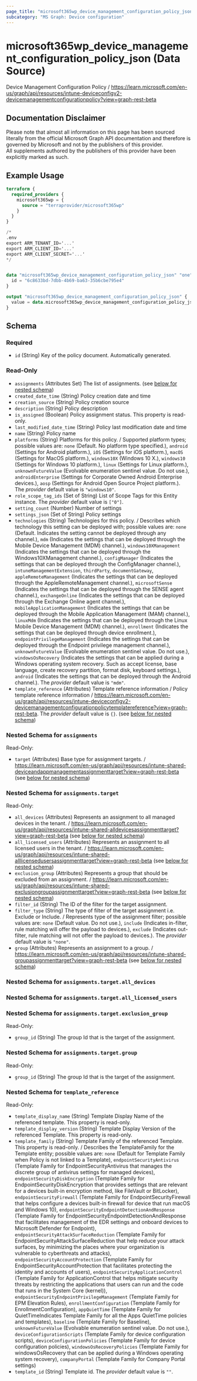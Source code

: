 ```yaml
---
page_title: "microsoft365wp_device_management_configuration_policy_json Data Source - microsoft365wp"
subcategory: "MS Graph: Device configuration"
---
```


# microsoft365wp_device_management_configuration_policy_json (Data Source)

Device Management Configuration Policy / https://learn.microsoft.com/en-us/graph/api/resources/intune-deviceconfigv2-devicemanagementconfigurationpolicy?view=graph-rest-beta

## Documentation Disclaimer

Please note that almost all information on this page has been sourced literally from the official Microsoft Graph API 
documentation and therefore is governed by Microsoft and not by the publishers of this provider.  
All supplements authored by the publishers of this provider have been explicitly marked as such.

## Example Usage

```terraform
terraform {
  required_providers {
    microsoft365wp = {
      source = "terraprovider/microsoft365wp"
    }
  }
}

/*
.env
export ARM_TENANT_ID='...'
export ARM_CLIENT_ID='...'
export ARM_CLIENT_SECRET='...'
*/


data "microsoft365wp_device_management_configuration_policy_json" "one" {
  id = "6c8633bd-7dbb-4b69-ba63-35b6cbe795e4"
}

output "microsoft365wp_device_management_configuration_policy_json" {
  value = data.microsoft365wp_device_management_configuration_policy_json.one
}
```

<!-- schema generated by tfplugindocs -->
## Schema

### Required

- `id` (String) Key of the policy document. Automatically generated.

### Read-Only

- `assignments` (Attributes Set) The list of assignments. (see [below for nested schema](#nestedatt--assignments))
- `created_date_time` (String) Policy creation date and time
- `creation_source` (String) Policy creation source
- `description` (String) Policy description
- `is_assigned` (Boolean) Policy assignment status. This property is read-only.
- `last_modified_date_time` (String) Policy last modification date and time
- `name` (String) Policy name
- `platforms` (String) Platforms for this policy. / Supported platform types; possible values are: `none` (Default. No platform type specified.), `android` (Settings for Android platform.), `iOS` (Settings for iOS platform.), `macOS` (Settings for MacOS platform.), `windows10X` (Windows 10 X.), `windows10` (Settings for Windows 10 platform.), `linux` (Settings for Linux platform.), `unknownFutureValue` (Evolvable enumeration sentinel value. Do not use.), `androidEnterprise` (Settings for Corporate Owned Android Enterprise devices.), `aosp` (Settings for Android Open Source Project platform.). The _provider_ default value is `"windows10"`.
- `role_scope_tag_ids` (Set of String) List of Scope Tags for this Entity instance. The _provider_ default value is `["0"]`.
- `setting_count` (Number) Number of settings
- `settings_json` (Set of String) Policy settings
- `technologies` (String) Technologies for this policy. / Describes which technology this setting can be deployed with; possible values are: `none` (Default. Indicates the setting cannot be deployed through any channel.), `mdm` (Indicates the settings that can be deployed through the Mobile Device Management (MDM) channel.), `windows10XManagement` (Indicates the settings that can be deployed through the Windows10XManagement channel.), `configManager` (Indicates the settings that can be deployed through the ConfigManager channel.), `intuneManagementExtension`, `thirdParty`, `documentGateway`, `appleRemoteManagement` (Indicates the settings that can be deployed through the AppleRemoteManagement channel.), `microsoftSense` (Indicates the settings that can be deployed through the SENSE agent channel.), `exchangeOnline` (Indicates the settings that can be deployed through the Exchange Online agent channel.), `mobileApplicationManagement` (Indicates the settings that can be deployed through the Mobile Application Management (MAM) channel.), `linuxMdm` (Indicates the settings that can be deployed through the Linux Mobile Device Management (MDM) channel.), `enrollment` (Indicates the settings that can be deployed through device enrollment.), `endpointPrivilegeManagement` (Indicates the settings that can be deployed through the Endpoint privilege management channel.), `unknownFutureValue` (Evolvable enumeration sentinel value. Do not use.), `windowsOsRecovery` (Indicates the settings that can be applied during a Windows operating system recovery. Such as accept license, base language, create recovery partition, format disk, keyboard settings.), `android` (Indicates the settings that can be deployed through the Android channel.). The _provider_ default value is `"mdm"`.
- `template_reference` (Attributes) Template reference information / Policy template reference information / https://learn.microsoft.com/en-us/graph/api/resources/intune-deviceconfigv2-devicemanagementconfigurationpolicytemplatereference?view=graph-rest-beta. The _provider_ default value is `{}`. (see [below for nested schema](#nestedatt--template_reference))

<a id="nestedatt--assignments"></a>
### Nested Schema for `assignments`

Read-Only:

- `target` (Attributes) Base type for assignment targets. / https://learn.microsoft.com/en-us/graph/api/resources/intune-shared-deviceandappmanagementassignmenttarget?view=graph-rest-beta (see [below for nested schema](#nestedatt--assignments--target))

<a id="nestedatt--assignments--target"></a>
### Nested Schema for `assignments.target`

Read-Only:

- `all_devices` (Attributes) Represents an assignment to all managed devices in the tenant. / https://learn.microsoft.com/en-us/graph/api/resources/intune-shared-alldevicesassignmenttarget?view=graph-rest-beta (see [below for nested schema](#nestedatt--assignments--target--all_devices))
- `all_licensed_users` (Attributes) Represents an assignment to all licensed users in the tenant. / https://learn.microsoft.com/en-us/graph/api/resources/intune-shared-alllicensedusersassignmenttarget?view=graph-rest-beta (see [below for nested schema](#nestedatt--assignments--target--all_licensed_users))
- `exclusion_group` (Attributes) Represents a group that should be excluded from an assignment. / https://learn.microsoft.com/en-us/graph/api/resources/intune-shared-exclusiongroupassignmenttarget?view=graph-rest-beta (see [below for nested schema](#nestedatt--assignments--target--exclusion_group))
- `filter_id` (String) The ID of the filter for the target assignment.
- `filter_type` (String) The type of filter of the target assignment i.e. Exclude or Include. / Represents type of the assignment filter; possible values are: `none` (Default value. Do not use.), `include` (Indicates in-filter, rule matching will offer the payload to devices.), `exclude` (Indicates out-filter, rule matching will not offer the payload to devices.). The _provider_ default value is `"none"`.
- `group` (Attributes) Represents an assignment to a group. / https://learn.microsoft.com/en-us/graph/api/resources/intune-shared-groupassignmenttarget?view=graph-rest-beta (see [below for nested schema](#nestedatt--assignments--target--group))

<a id="nestedatt--assignments--target--all_devices"></a>
### Nested Schema for `assignments.target.all_devices`


<a id="nestedatt--assignments--target--all_licensed_users"></a>
### Nested Schema for `assignments.target.all_licensed_users`


<a id="nestedatt--assignments--target--exclusion_group"></a>
### Nested Schema for `assignments.target.exclusion_group`

Read-Only:

- `group_id` (String) The group Id that is the target of the assignment.


<a id="nestedatt--assignments--target--group"></a>
### Nested Schema for `assignments.target.group`

Read-Only:

- `group_id` (String) The group Id that is the target of the assignment.




<a id="nestedatt--template_reference"></a>
### Nested Schema for `template_reference`

Read-Only:

- `template_display_name` (String) Template Display Name of the referenced template. This property is read-only.
- `template_display_version` (String) Template Display Version of the referenced Template. This property is read-only.
- `template_family` (String) Template Family of the referenced Template. This property is read-only. / Describes the TemplateFamily for the Template entity; possible values are: `none` (Default for Template Family when Policy is not linked to a Template), `endpointSecurityAntivirus` (Template Family for EndpointSecurityAntivirus that manages the discrete group of antivirus settings for managed devices), `endpointSecurityDiskEncryption` (Template Family for EndpointSecurityDiskEncryption that provides settings that are relevant for a devices built-in encryption  method, like FileVault or BitLocker), `endpointSecurityFirewall` (Template Family for EndpointSecurityFirewall that helps configure a devices built-in firewall for device that run macOS and Windows 10), `endpointSecurityEndpointDetectionAndResponse` (Template Family for EndpointSecurityEndpointDetectionAndResponse that facilitates management of the EDR settings and onboard devices to Microsoft Defender for Endpoint), `endpointSecurityAttackSurfaceReduction` (Template Family for EndpointSecurityAttackSurfaceReduction that help reduce your attack surfaces, by minimizing the places where your organization is vulnerable to cyberthreats and attacks), `endpointSecurityAccountProtection` (Template Family for EndpointSecurityAccountProtection that facilitates protecting the identity and accounts of users), `endpointSecurityApplicationControl` (Template Family for ApplicationControl that helps mitigate security threats by restricting the applications that users can run and the code that runs in the System Core (kernel)), `endpointSecurityEndpointPrivilegeManagement` (Template Family for EPM Elevation Rules), `enrollmentConfiguration` (Template Family for EnrollmentConfiguration), `appQuietTime` (Template Family for QuietTimeIndicates Template Family for all the Apps QuietTime policies and templates), `baseline` (Template Family for Baseline), `unknownFutureValue` (Evolvable enumeration sentinel value. Do not use.), `deviceConfigurationScripts` (Template Family for device configuration scripts), `deviceConfigurationPolicies` (Template Family for device configuration policies), `windowsOsRecoveryPolicies` (Template Family for windowsOsRecovery that can be applied during a Windows operating system recovery), `companyPortal` (Template Family for Company Portal settings)
- `template_id` (String) Template id. The _provider_ default value is `""`.
